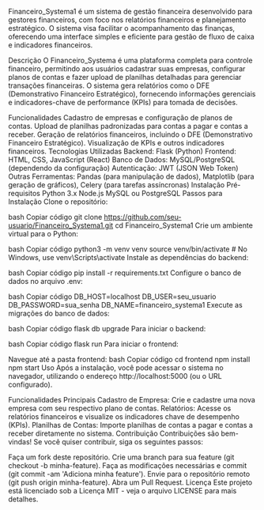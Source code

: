 Financeiro_Systema1 é um sistema de gestão financeira desenvolvido para gestores financeiros, com foco nos relatórios financeiros e planejamento estratégico.
O sistema visa facilitar o acompanhamento das finanças, oferecendo uma interface simples e eficiente para gestão de fluxo de caixa e indicadores financeiros.

Descrição
O Financeiro_Systema é uma plataforma completa para controle financeiro, permitindo aos usuários cadastrar suas empresas, configurar planos de contas e fazer upload de planilhas detalhadas para gerenciar transações financeiras. 
O sistema gera relatórios como o DFE (Demonstrativo Financeiro Estratégico), fornecendo informações gerenciais e indicadores-chave de performance (KPIs) para tomada de decisões.

Funcionalidades
Cadastro de empresas e configuração de planos de contas.
Upload de planilhas padronizadas para contas a pagar e contas a receber.
Geração de relatórios financeiros, incluindo o DFE (Demonstrativo Financeiro Estratégico).
Visualização de KPIs e outros indicadores financeiros.
Tecnologias Utilizadas
Backend: Flask (Python)
Frontend: HTML, CSS, JavaScript (React)
Banco de Dados: MySQL/PostgreSQL (dependendo da configuração)
Autenticação: JWT (JSON Web Token)
Outras Ferramentas: Pandas (para manipulação de dados), Matplotlib (para geração de gráficos), Celery (para tarefas assíncronas)
Instalação
Pré-requisitos
Python 3.x
Node.js
MySQL ou PostgreSQL
Passos para Instalação
Clone o repositório:

bash
Copiar código
git clone https://github.com/seu-usuario/Financeiro_Systema1.git
cd Financeiro_Systema1
Crie um ambiente virtual para o Python:

bash
Copiar código
python3 -m venv venv
source venv/bin/activate  # No Windows, use venv\Scripts\activate
Instale as dependências do backend:

bash
Copiar código
pip install -r requirements.txt
Configure o banco de dados no arquivo .env:

bash
Copiar código
DB_HOST=localhost
DB_USER=seu_usuario
DB_PASSWORD=sua_senha
DB_NAME=financeiro_systema1
Execute as migrações do banco de dados:

bash
Copiar código
flask db upgrade
Para iniciar o backend:

bash
Copiar código
flask run
Para iniciar o frontend:

Navegue até a pasta frontend:
bash
Copiar código
cd frontend
npm install
npm start
Uso
Após a instalação, você pode acessar o sistema no navegador, utilizando o endereço http://localhost:5000 (ou o URL configurado).

Funcionalidades Principais
Cadastro de Empresa: Crie e cadastre uma nova empresa com seu respectivo plano de contas.
Relatórios: Acesse os relatórios financeiros e visualize os indicadores chave de desempenho (KPIs).
Planilhas de Contas: Importe planilhas de contas a pagar e contas a receber diretamente no sistema.
Contribuição
Contribuições são bem-vindas! Se você quiser contribuir, siga os seguintes passos:

Faça um fork deste repositório.
Crie uma branch para sua feature (git checkout -b minha-feature).
Faça as modificações necessárias e commit (git commit -am 'Adiciona minha feature').
Envie para o repositório remoto (git push origin minha-feature).
Abra um Pull Request.
Licença
Este projeto está licenciado sob a Licença MIT - veja o arquivo LICENSE para mais detalhes.
